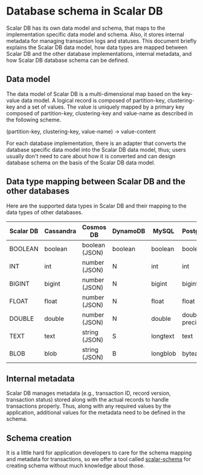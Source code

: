 # Database schema in Scalar DB

Scalar DB has its own data model and schema, that maps to the implementation specific data model and schema.
Also, it stores internal metadata for managing transaction logs and statuses.
This document briefly explains the Scalar DB data model, how data types are mapped between Scalar DB and the other database implementations, internal metadata, and how Scalar DB database schema can be defined.

## Data model

The data model of Scalar DB is a multi-dimensional map based on the key-value data model. A logical record is composed of partition-key, clustering-key and a set of values. The value is uniquely mapped by a primary key composed of partition-key, clustering-key and value-name as described in the following scheme.

(partition-key, clustering-key, value-name) -> value-content

For each database implementation, there is an adapter that converts the database specific data model into the Scalar DB data model, thus; users usually don't need to care about how it is converted and can design database schema on the basis of the Scalar DB data model. 

## Data type mapping between Scalar DB and the other databases

Here are the supported data types in Scalar DB and their mapping to the data types of other databases.

| Scalar DB | Cassandra | Cosmos DB      | DynamoDB | MySQL    | PostgreSQL       | Oracle        | SQL Server      |
| --------- | --------- | -------------- | ---------| -------- | ---------------- | ------------- | --------------- |
| BOOLEAN   | boolean   | boolean (JSON) | boolean  | boolean  | boolean          | number(1)     | bit             |
| INT       | int       | number (JSON)  | N        | int      | int              | int           | int             | 
| BIGINT    | bigint    | number (JSON)  | N        | bigint   | bigint           | number(19)    | bigint          |
| FLOAT     | float     | number (JSON)  | N        | float    | float            | binary_float  | float(24)       |
| DOUBLE    | double    | number (JSON)  | N        | double   | double precision | binary_double | float           |
| TEXT      | text      | string (JSON)  | S        | longtext | text             | varchar(4000) | varchar(8000)   |
| BLOB      | blob      | string (JSON)  | B        | longblob | bytea            | blob          | varbinary(8000) |

## Internal metadata

Scalar DB manages metadata (e.g., transaction ID, record version, transaction status) stored along with the actual records to handle transactions properly.
Thus, along with any required values by the application, additional values for the metadata need to be defined in the schema.

## Schema creation

It is a little hard for application developers to care for the schema mapping and metadata for transactions,
so we offer a tool called [scalar-schema](../tools/scalar-schema/README.md) for creating schema without much knowledge about those.

